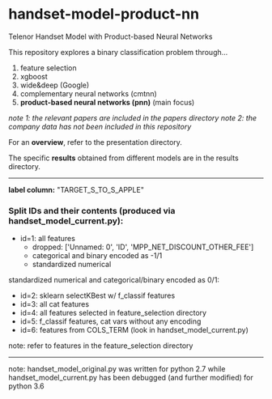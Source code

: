 # handset-model-product-nn
Telenor Handset Model with Product-based Neural Networks

This repository explores a binary classification problem through...
1. feature selection
2. xgboost
3. wide&deep (Google)
4. complementary neural networks (cmtnn)
5. **product-based neural networks (pnn)** (main focus)

_note 1: the relevant papers are included in the papers directory_
_note 2: the company data has not been included in this repository_

For an **overview**, refer to the presentation directory.

The specific **results** obtained from different models are in the results directory.

---

**label column:** "TARGET_S_TO_S_APPLE"

### Split IDs and their contents (produced via handset_model_current.py):
* id=1: all features
  * dropped: ['Unnamed: 0', 'ID', 'MPP_NET_DISCOUNT_OTHER_FEE']
  * categorical and binary encoded as -1/1
  * standardized numerical

standardized numerical and categorical/binary encoded as 0/1:
* id=2: sklearn selectKBest w/ f_classif features
* id=3: all cat features
* id=4: all features selected in feature_selection directory
* id=5: f_classif features, cat vars without any encoding
* id=6: features from COLS_TERM (look in handset_model_current.py)

note: refer to features in the feature_selection directory

---

note: handset_model_original.py was written for python 2.7 while handset_model_current.py has been debugged (and further modified) for python 3.6
